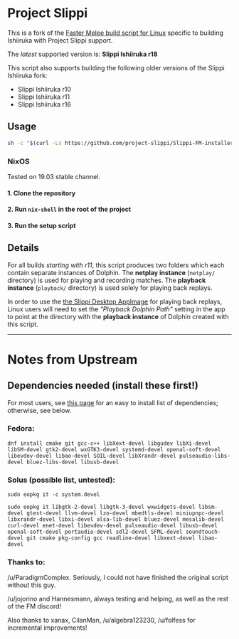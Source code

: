 # Project Slippi

This is a fork of the [Faster Melee build script for Linux](https://github.com/FasterMelee/FasterMelee-installer)
specific to building Ishiiruka with Project Slippi support. 

The _latest_ supported version is: **Slippi Ishiiruka r18**

This script also supports building the following older versions of the Slippi Ishiiruka fork:

- Slippi Ishiiruka r10
- Slippi Ishiiruka r11
- Slippi Ishiiruka r16

## Usage
```sh
sh -c "$(curl -Ls https://github.com/project-slippi/Slippi-FM-installer/raw/master/setup)"
```

### NixOS
Tested on 19.03 stable channel.

#### 1. Clone the repository

#### 2. Run `nix-shell` in the root of the project

#### 3. Run the setup script

## Details

For all builds _starting with r11_, this script produces two folders which each
contain separate instances of Dolphin. The **netplay instance** (`netplay/` directory) 
is used for playing and recording matches. The **playback instance** (`playback/` directory) 
is used solely for playing back replays.

In order to use the [the Slippi Desktop AppImage](https://github.com/project-slippi/slippi-desktop-app/releases)
for playing back replays, Linux users will need to set the _"Playback Dolphin Path"_
setting in the app to point at the directory with the **playback instance** of Dolphin
created with this script.





------------------------------------

# Notes from Upstream

## Dependencies needed (install these first!)
For most users, see [this page](https://wiki.dolphin-emu.org/index.php?title=Building_Dolphin_on_Linux) for an easy to install list of dependencies; otherwise, see below.

### Fedora:

`dnf install cmake git gcc-c++ libXext-devel libgudev libXi-devel libSM-devel gtk2-devel wxGTK3-devel systemd-devel openal-soft-devel libevdev-devel libao-devel SOIL-devel libXrandr-devel pulseaudio-libs-devel bluez-libs-devel libusb-devel`

### Solus (possible list, untested):

`sudo eopkg it -c system.devel`

`sudo eopkg it libgtk-2-devel libgtk-3-devel wxwidgets-devel libsm-devel gtest-devel llvm-devel lzo-devel mbedtls-devel miniupnpc-devel libxrandr-devel libxi-devel alsa-lib-devel bluez-devel mesalib-devel curl-devel enet-devel libevdev-devel pulseaudio-devel libusb-devel openal-soft-devel portaudio-devel sdl2-devel SFML-devel soundtouch-devel git cmake pkg-config gcc readline-devel libxext-devel libao-devel`

### Thanks to:

/u/ParadigmComplex. Seriously, I could not have finished the original script without this guy.

/u/jojorino and Hannesmann, always testing and helping, as well as the rest of the FM discord!

Also thanks to xanax, CilanMan, /u/algebra123230, /u/folfess for incremental improvements!
